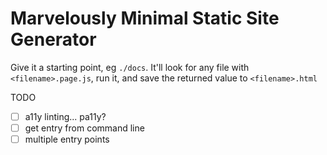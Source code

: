 # Marvelously Minimal Static Site Generator

Give it a starting point, eg `./docs`. It'll look for any file with `<filename>.page.js`, run it, and save the returned value to `<filename>.html`

TODO

 - [ ] a11y linting... pa11y?
 - [ ] get entry from command line
 - [ ] multiple entry points